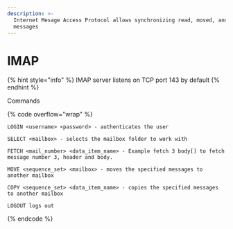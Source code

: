 ```yaml
---
description: >-
  Internet Mesage Access Protocol allows synchronizing read, moved, and deleted
  messages
---
```


# IMAP

{% hint style="info" %}
IMAP server listens on TCP port 143 by default
{% endhint %}

Commands

{% code overflow="wrap" %}
```
LOGIN <username> <password> - authenticates the user

SELECT <mailbox> - selects the mailbox folder to work with

FETCH <mail_number> <data_item_name> - Example fetch 3 body[] to fetch message number 3, header and body.

MOVE <sequence_set> <mailbox> - moves the specified messages to another mailbox

COPY <sequence_set> <data_item_name> - copies the specified messages to another mailbox

LOGOUT logs out
```
{% endcode %}

